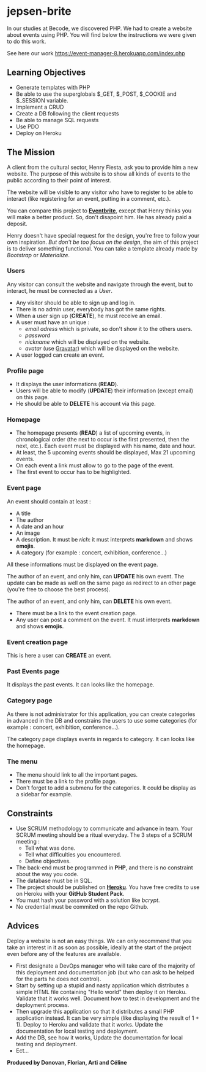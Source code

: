 # jepsen-brite

In our studies at Becode, we discovered PHP. We had to create a website about events using PHP. 
You will find below the instructions we were given to do this work.

See here our work <https://event-manager-8.herokuapp.com/index.php>

## Learning Objectives 

- Generate templates with PHP
- Be able to use the superglobals $_GET, $_POST, $_COOKIE and $_SESSION variable.
- Implement a CRUD
- Create a DB following the client requests
- Be able to manage SQL requests
- Use PDO
- Deploy on Heroku

## The Mission

A client from the cultural sector, Henry Fiesta, ask you to provide him a new website. The purpose of this website is to show all kinds of events to the public according to their point of interest. 

The website will be visible to any visitor who have to register to be able to interact (like registering for an event, putting in a comment, etc.).

You can compare this project to [**Eventbrite**](https://www.eventbrite.com/), except that Henry thinks you will make a better product. So, don't disapoint him. He has already paid a deposit. 

Henry doesn't have special request for the design, you're free to follow your own inspiration. 
*But don't be too focus on the design*, the aim of this project is to deliver something functional. You can take a template already made by *Bootstrap* or *Materialize*. 


### Users

Any visitor can consult the website and navigate through the event, but to interact, he must be connected as a *User*.

* Any visitor should be able to sign up and log in. 
* There is no admin user, everybody has got the same rights. 
* When a user sign up (**CREATE**), he must receive an email. 
* A user must have an unique : 
	- *email adress* which is private, so don't show it to the others users. 
	- *password*
	- *nickname* which will be displayed on the website.
	- *avatar* (use [Gravatar](https://en.gravatar.com/)) which will be displayed on the website.
* A user logged can create an event. 

### Profile page

* It displays the user informations (**READ**).  
* Users will be able to modify (**UPDATE**) their information (except email) on this page.  
* He should be able to **DELETE** his account via this page. 

### Homepage

* The homepage presents (**READ**) a list of upcoming events, in chronological order (the next to occur is the first presented, then the next, etc.). Each event must be displayed with his name, date and hour.
* At least, the 5 upcoming events should be displayed, Max 21 upcoming events.
* On each event a link must allow to go to the page of the event.
* The first event to occur has to be highlighted.

### Event page

An event should contain at least :

* A title
* The author
* A date and an hour
* An image
* A description. It must be _rich_: it must interprets **markdown** and shows **emojis**.
* A category (for example : concert, exhibition, conference...)

All these informations must be displayed on the event page. 

The author of an event, and only him, can **UPDATE** his own event. The update can be made as well on the same page as redirect to an other page (you're free to choose the best process).  

The author of an event, and only him, can **DELETE** his own event.  

* There must be a link to the event creation page.
* Any user can post a comment on the event. It must interprets **markdown** and shows **emojis**.


### Event creation page

This is here a user can **CREATE** an event.

### Past Events page

It displays the past events. It can looks like the homepage.  

### Category page

As there is not administrator for this application, you can create categories in advanced in the DB and constrains the users to use some categories (for example : concert, exhibition, conference...).

The category page displays events in regards to category. It can looks like the homepage.  

### The menu

* The menu should link to all the important pages.
* There must be a link to the profile page.
* Don't forget to add a submenu for the categories. It could be display as a sidebar for example. 


## Constraints

* Use SCRUM methodology to communicate and advance in team. Your SCRUM meeting should be a ritual everyday. The 3 steps of a SCRUM meeting :
	- Tell what was done.
	- Tell what difficulties you encountered.
	- Define objectives.
* The back-end must be programmed in **PHP**, and there is no constraint about the way you code.
* The database must be in SQL. 
* The project should be published on [**Heroku**](https://heroku.com). You have free credits to use on Heroku with your **GitHub Student Pack**.
* You must hash your password with a solution like *bcrypt*. 
* No credential must be commited on the repo Github. 

## Advices

Deploy a website is not an easy things. We can only recommend that you take an interest in it as soon as possible, ideally at the start of the project even before any of the features are available.

* First designate a DevOps manager who will take care of the majority of this deployment and documentation job (but who can ask to be helped for the parts he does not control).
* Start by setting up a stupid and nasty application which distributes a simple HTML file containing "Hello world" then deploy it on Heroku. Validate that it works well. Document how to test in development and the deployment process.
* Then upgrade this application so that it distributes a small PHP application instead. It can be very simple (like displaying the result of 1 + 1). Deploy to Heroku and validate that it works. Update the documentation for local testing and deployment.
* Add the DB, see how it works, Update the documentation for local testing and deployment.
* Ect...

**Produced by Donovan, Florian, Arti and Céline**
